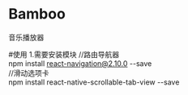 # Bamboo
音乐播放器

#使用
1.需要安装模块
	//路由导航器</br>
    npm install react-navigation@2.10.0 --save</br>
	//滑动选项卡</br>
	npm install react-native-scrollable-tab-view --save</br>